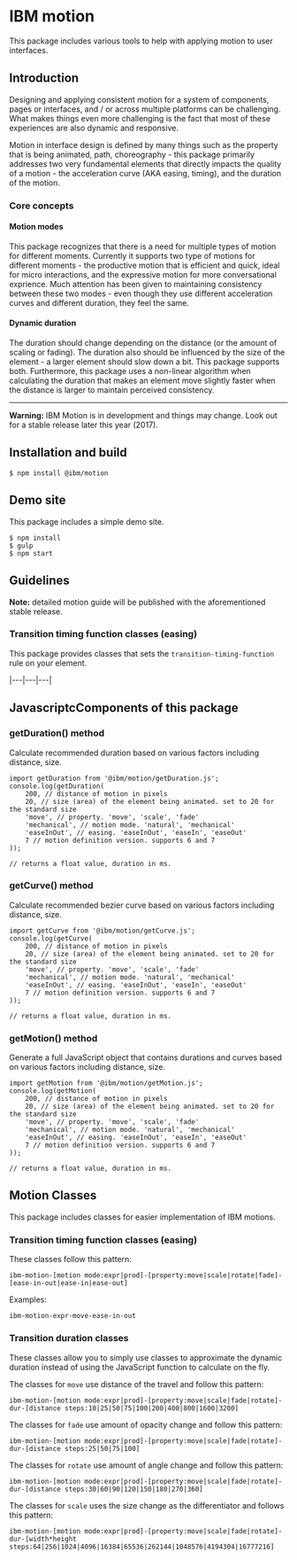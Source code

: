 # IBM motion

This package includes various tools to help with applying motion to user interfaces.

## Introduction

Designing and applying consistent motion for a system of components, pages or interfaces, and / or across multiple platforms can be challenging. What makes things even more challenging is the fact that most of these experiences are also dynamic and responsive.

Motion in interface design is defined by many things such as the property that is being animated, path, choreography - this package primarily addresses two very fundamental elements that directly impacts the quality of a motion - the acceleration curve (AKA easing, timing), and the duration of the motion.

### Core concepts

#### Motion modes

This package recognizes that there is a need for multiple types of motion for different moments. Currently it supports two type of motions for different moments - the productive motion that is efficient and quick, ideal for micro interactions, and the  expressive motion for more conversational exprience. Much attention has been given to maintaining consistency between these two modes - even though they use different acceleration curves and different duration, they feel the same.

#### Dynamic duration

The duration should change depending on the distance (or the amount of scaling or fading). The duration also should be influenced by the size of the element - a larger element should slow down a bit. This package supports both. Furthermore, this package uses a non-linear algorithm when calculating the duration that makes an element move slightly faster when the distance is larger to maintain perceived consistency.

---

**Warning:** IBM Motion is in development and things may change. Look out for a stable release later this year (2017).

## Installation and build

```
$ npm install @ibm/motion
```

## Demo site

This package includes a simple demo site.

```
$ npm install
$ gulp
$ npm start
```

## Guidelines

**Note:** detailed motion guide will be published with the aforementioned stable release.

### Transition timing function classes (easing)

This package provides classes that sets the `transition-timing-function` rule on your element.

|---|---|---|

## JavascriptcComponents of this package

### getDuration() method

Calculate recommended duration based on various factors including distance, size.

```
import getDuration from '@ibm/motion/getDuration.js';
console.log(getDuration(
	200, // distance of motion in pixels
	20, // size (area) of the element being animated. set to 20 for the standard size
	'move', // property. 'move', 'scale', 'fade'
	'mechanical', // motion mode. 'natural', 'mechanical'
	'easeInOut', // easing. 'easeInOut', 'easeIn', 'easeOut'
	7 // motion definition version. supports 6 and 7
));

// returns a float value, duration in ms.
```

### getCurve() method

Calculate recommended bezier curve based on various factors including distance, size.

```
import getCurve from '@ibm/motion/getCurve.js';
console.log(getCurve(
	200, // distance of motion in pixels
	20, // size (area) of the element being animated. set to 20 for the standard size
	'move', // property. 'move', 'scale', 'fade'
	'mechanical', // motion mode. 'natural', 'mechanical'
	'easeInOut', // easing. 'easeInOut', 'easeIn', 'easeOut'
	7 // motion definition version. supports 6 and 7
));

// returns a float value, duration in ms.
```

### getMotion() method

Generate a full JavaScript object that contains durations and curves based on various factors including distance, size.

```
import getMotion from '@ibm/motion/getMotion.js';
console.log(getMotion(
	200, // distance of motion in pixels
	20, // size (area) of the element being animated. set to 20 for the standard size
	'move', // property. 'move', 'scale', 'fade'
	'mechanical', // motion mode. 'natural', 'mechanical'
	'easeInOut', // easing. 'easeInOut', 'easeIn', 'easeOut'
	7 // motion definition version. supports 6 and 7
));

// returns a float value, duration in ms.
```

## Motion Classes

This package includes classes for easier implementation of IBM motions.

### Transition timing function classes (easing)

These classes follow this pattern:

`ibm-motion-[motion mode:expr|prod]-[property:move|scale|rotate|fade]-[ease-in-out|ease-in|ease-out]`

Examples:

`ibm-motion-expr-move-ease-in-out`

### Transition duration classes

These classes allow you to simply use classes to approximate the dynamic duration instead of using the JavaScript function to calculate on the fly.

The classes for `move` use distance of the travel and follow this pattern:

`ibm-motion-[motion mode:expr|prod]-[property:move|scale|fade|rotate]-dur-[distance steps:10|25|50|75|100|200|400|800|1600|3200]`

The classes for `fade` use amount of opacity change and follow this pattern:

`ibm-motion-[motion mode:expr|prod]-[property:move|scale|fade|rotate]-dur-[distance steps:25|50|75|100]`

The classes for `rotate` use amount of angle change and follow this pattern:

`ibm-motion-[motion mode:expr|prod]-[property:move|scale|fade|rotate]-dur-[distance steps:30|60|90|120|150|180|270|360]`

The classes for `scale` uses the size change as the differentiator and follows this pattern:

`ibm-motion-[motion mode:expr|prod]-[property:move|scale|fade|rotate]-dur-[width*height steps:64|256|1024|4096|16384|65536|262144|1048576|4194304|16777216]`

